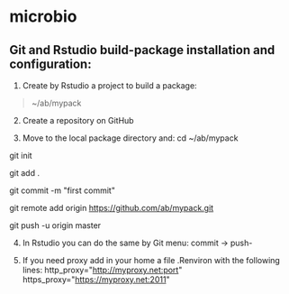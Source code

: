 # microbio

## Git and Rstudio build-package installation and configuration:

1. Create by Rstudio a project to build a package:

> ~/ab/mypack

2. Create a repository on GitHub

3. Move to the local package directory and:
cd ~/ab/mypack

git init

git add .

git commit -m "first commit"

git remote add origin https://github.com/ab/mypack.git

git push -u origin master

4. In Rstudio you can do the same by Git menu: commit -> push-

5. If you need proxy add in your home a file .Renviron with the following lines:
http_proxy="http://myproxy.net:port"
https_proxy="https://myproxy.net:2011"
